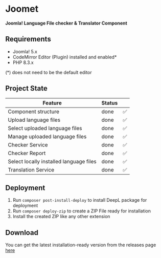 # Joomet

**Joomla! Language File checker & Translator Component**

## Requirements

- Joomla! 5.x
- CodeMirror Editor (Plugin) installed and enabled*
- PHP 8.3.x

(*) does not need to be the default editor

## Project State

| Feature                                 | Status |                    |
|-----------------------------------------|--------|--------------------|
| Component structure                     | done   | :white_check_mark: |
| Upload language files                   | done   | :white_check_mark: |
| Select uploaded language files          | done   | :white_check_mark: |
| Manage uploaded language files          | done   | :white_check_mark: |
| Checker Service                         | done   | :white_check_mark: |
| Checker Report                          | done   | :white_check_mark: |
| Select locally installed language files | done   | :white_check_mark: |
| Translation Service                     | done   | :white_check_mark: |

## Deployment

1. Run `composer post-install-deploy` to install DeepL package for deployment
2. Run `composer deploy-zip` to create a ZIP File ready for installation
3. Install the created ZIP like any other extension

## Download

You can get the latest installation-ready version from the releases
page [here](https://github.com/marcorensch/com_joomet/releases)